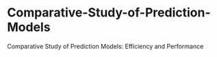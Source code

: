 # Comparative-Study-of-Prediction-Models
Comparative Study of Prediction Models: Efficiency and Performance
